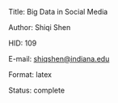 Title: Big Data in Social Media

Author: Shiqi Shen

HID: 109

E-mail: shiqshen@indiana.edu

Format: latex 

Status: complete 